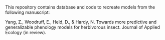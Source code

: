 This repository contains database and code to recreate models from the following manuscript:

   Yang, Z., Woodruff, E., Held, D., & Hardy, N. Towards more predictive and generalizable phenology models for herbivorous insect. Journal of Applied Ecology (in review).
